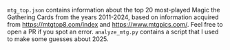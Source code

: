 `mtg_top.json` contains information about the top 20 most-played Magic the Gathering Cards from the years 2011-2024, based on information acquired from https://mtgtop8.com/index and https://www.mtgpics.com/. Feel free to open a PR if you spot an error. `analyze_mtg.py` contains a script that I used to make some guesses about 2025.
